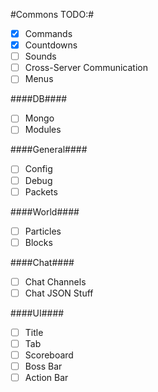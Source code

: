 #Commons TODO:#

- [x] Commands
- [x] Countdowns
- [ ] Sounds
- [ ] Cross-Server Communication
- [ ] Menus

####DB####
  - [ ] Mongo
  - [ ] Modules

####General####
  - [ ] Config
  - [ ] Debug
  - [ ] Packets

####World####
  - [ ] Particles
  - [ ] Blocks

####Chat####
  - [ ] Chat Channels
  - [ ] Chat JSON Stuff

####UI####
  - [ ] Title
  - [ ] Tab
  - [ ] Scoreboard
  - [ ] Boss Bar
  - [ ] Action Bar
